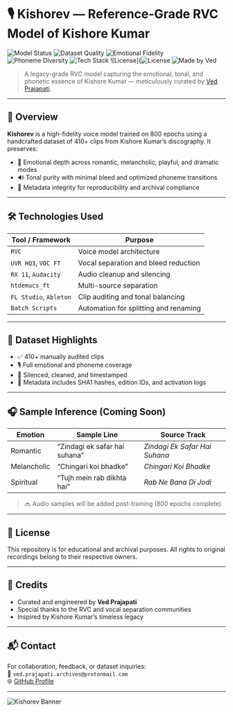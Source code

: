 # 🎙️ Kishorev — Reference-Grade RVC Model of Kishore Kumar

![Model Status](https://img.shields.io/badge/Training-Epoch%20800%20Complete-00bfff)
![Dataset Quality](https://img.shields.io/badge/Dataset-Curated%20%26%20Audited-brightgreen)
![Emotional Fidelity](https://img.shields.io/badge/Emotional%20Range-Full%20Coverage-ff69b4)
![Phoneme Diversity](https://img.shields.io/badge/Phoneme%20Coverage-High%20Precision-yellow)
![Tech Stack](https://img.shields.io/badge/Tools-UVR%20HQ3%2C%20VOC%20FT%2C%20RX%2011-blueviolet)
![License](![License](https://img.shields.io/badge/License-Proprietary-red)
![Made by Ved](https://img.shields.io/badge/Made%20by-Ved%20Prajapati-critical)

> A legacy-grade RVC model capturing the emotional, tonal, and phonetic essence of Kishore Kumar — meticulously curated by [Ved Prajapati](https://github.com/yourusername).

---

## 🧠 Overview

**Kishorev** is a high-fidelity voice model trained on 800 epochs using a handcrafted dataset of 410+ clips from Kishore Kumar’s discography. It preserves:
- 🎵 Emotional depth across romantic, melancholic, playful, and dramatic modes  
- 🔊 Tonal purity with minimal bleed and optimized phoneme transitions  
- 🧾 Metadata integrity for reproducibility and archival compliance  

---

## 🛠️ Technologies Used

| Tool / Framework     | Purpose                                      |
|----------------------|----------------------------------------------|
| `RVC`                | Voice model architecture                     |
| `UVR HQ3`, `VOC FT`  | Vocal separation and bleed reduction         |
| `RX 11`, `Audacity`  | Audio cleanup and silencing                  |
| `htdemucs_ft`        | Multi-source separation                      |
| `FL Studio`, `Ableton`| Clip auditing and tonal balancing           |
| `Batch Scripts`      | Automation for splitting and renaming        |

---

## 📁 Dataset Highlights

- ✅ 410+ manually audited clips  
- 🎙️ Full emotional and phoneme coverage  
- 🧼 Silenced, cleaned, and timestamped  
- 🧾 Metadata includes SHA1 hashes, edition IDs, and activation logs  

---

## 🎧 Sample Inference (Coming Soon)

| Emotion        | Sample Line                        | Source Track                  |
|----------------|------------------------------------|-------------------------------|
| Romantic       | “Zindagi ek safar hai suhana”      | *Zindagi Ek Safar Hai Suhana* |
| Melancholic    | “Chingari koi bhadke”              | *Chingari Koi Bhadke*         |
| Spiritual      | “Tujh mein rab dikhta hai”         | *Rab Ne Bana Di Jodi*         |

> 🔜 Audio samples will be added post-training (800 epochs complete)

---

## 📜 License

This repository is for educational and archival purposes. All rights to original recordings belong to their respective owners.

---

## 🙌 Credits

- Curated and engineered by **Ved Prajapati**  
- Special thanks to the RVC and vocal separation communities  
- Inspired by Kishore Kumar’s timeless legacy

---

## 📬 Contact

For collaboration, feedback, or dataset inquiries:  
📧 `ved.prajapati.archives@protonmail.com`  
🌐 [GitHub Profile](https://github.com/yourusername)

---

![Kishorev Banner](https://yourdomain.com/kishorev-banner.png)


